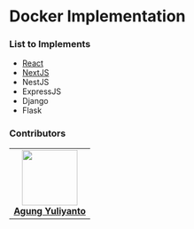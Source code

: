 Docker Implementation
================================

### List to Implements
* [React](https://github.com/agung-learns/docker-implementation/tree/feature/main/react/react-docker)
* [NextJS](https://github.com/agung-learns/docker-implementation/tree/feature/main/nextjs/nextjs-docker)
* NestJS
* ExpressJS
* Django
* Flask

### Contributors
<table>
  <tr>
    <td align="center">
      <a href="https://www.linkedin.com/in/agung96tm/">
        <img src="https://avatars.githubusercontent.com/u/1901484?v=4" width="100px;" alt=""/><br />
        <b>Agung Yuliyanto</b><br>
      </a>
    </td>
  </tr>
</table>